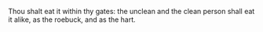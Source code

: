 Thou shalt eat it within thy gates: the unclean and the clean person shall eat it alike, as the roebuck, and as the hart.
